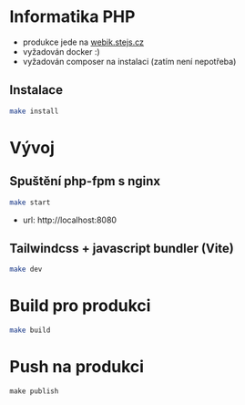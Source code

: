 # Informatika PHP

- produkce jede na [webik.stejs.cz](https://webik.stejs.cz)
- vyžadován docker :)
- vyžadován composer na instalaci (zatím není nepotřeba)

## Instalace

```bash
make install
```

# Vývoj

## Spuštění php-fpm s nginx

```bash
make start
```

- url: http://localhost:8080

## Tailwindcss + javascript bundler (Vite)

```bash
make dev
```

# Build pro produkci

```bash
make build
```

# Push na produkci

```
make publish
```
